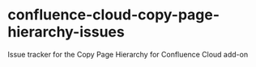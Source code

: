 # confluence-cloud-copy-page-hierarchy-issues
Issue tracker for the Copy Page Hierarchy for Confluence Cloud add-on
